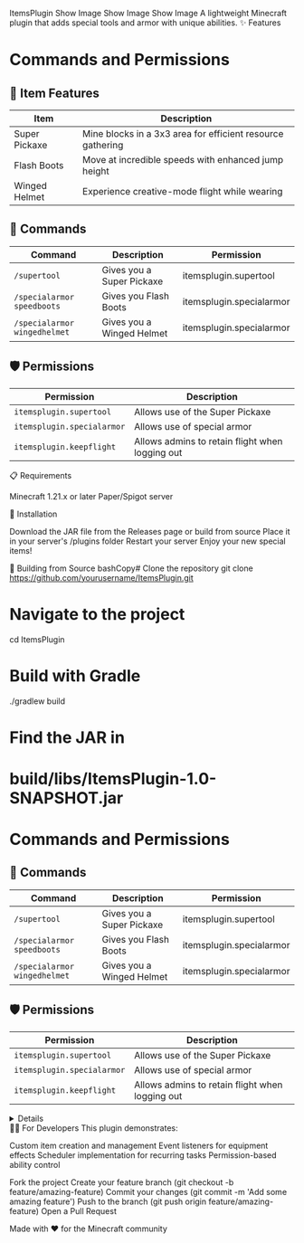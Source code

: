 ItemsPlugin
Show Image
Show Image
Show Image
A lightweight Minecraft plugin that adds special tools and armor with unique abilities.
✨ Features

# Commands and Permissions

## 🔮 Item Features

| Item | Description |
|------|-------------|
| Super Pickaxe | Mine blocks in a 3x3 area for efficient resource gathering |
| Flash Boots | Move at incredible speeds with enhanced jump height |
| Winged Helmet | Experience creative-mode flight while wearing |

## 📝 Commands

| Command | Description | Permission |
|---------|-------------|------------|
| `/supertool` | Gives you a Super Pickaxe | itemsplugin.supertool |
| `/specialarmor speedboots` | Gives you Flash Boots | itemsplugin.specialarmor |
| `/specialarmor wingedhelmet` | Gives you a Winged Helmet | itemsplugin.specialarmor |

## 🛡️ Permissions

| Permission | Description |
|------------|-------------|
| `itemsplugin.supertool` | Allows use of the Super Pickaxe |
| `itemsplugin.specialarmor` | Allows use of special armor |
| `itemsplugin.keepflight` | Allows admins to retain flight when logging out |
📋 Requirements

Minecraft 1.21.x or later
Paper/Spigot server

🚀 Installation

Download the JAR file from the Releases page or build from source
Place it in your server's /plugins folder
Restart your server
Enjoy your new special items!

🔧 Building from Source
bashCopy# Clone the repository
git clone https://github.com/yourusername/ItemsPlugin.git

# Navigate to the project
cd ItemsPlugin

# Build with Gradle
./gradlew build

# Find the JAR in
# build/libs/ItemsPlugin-1.0-SNAPSHOT.jar
# Commands and Permissions

## 📝 Commands

| Command | Description | Permission |
|---------|-------------|------------|
| `/supertool` | Gives you a Super Pickaxe | itemsplugin.supertool |
| `/specialarmor speedboots` | Gives you Flash Boots | itemsplugin.specialarmor |
| `/specialarmor wingedhelmet` | Gives you a Winged Helmet | itemsplugin.specialarmor |

## 🛡️ Permissions

| Permission | Description |
|------------|-------------|
| `itemsplugin.supertool` | Allows use of the Super Pickaxe |
| `itemsplugin.specialarmor` | Allows use of special armor |
| `itemsplugin.keepflight` | Allows admins to retain flight when logging out |
<details>


</details>
👩‍💻 For Developers
This plugin demonstrates:

Custom item creation and management
Event listeners for equipment effects
Scheduler implementation for recurring tasks
Permission-based ability control


Fork the project
Create your feature branch (git checkout -b feature/amazing-feature)
Commit your changes (git commit -m 'Add some amazing feature')
Push to the branch (git push origin feature/amazing-feature)
Open a Pull Request


Made with ❤️ for the Minecraft community
